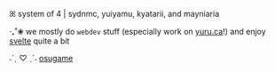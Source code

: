 ꕤ system of 4 | sydnmc, yuiyamu, kyatarii, and mayniaria

‧₊˚❀ we mostly do `webdev` stuff (especially work on [yuru.ca](https://yuru.ca)!) and enjoy [svelte](https://github.com/sveltejs/svelte) quite a bit

˗ˋˏ ♡ ˎˊ˗ [osugame](https://github.com/ppy/osu)
